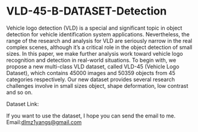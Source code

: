# VLD-45-B-DATASET-Detection
Vehicle logo detection (VLD) is a special and significant topic in object detection for vehicle identification system applications. Nevertheless, the range of the research and analysis for VLD are seriously narrow in the real complex scenes, although it’s a critical role in the object detection of small sizes. In this paper, we make further analysis work toward vehicle logo recognition and detection in real-world situations. To begin with, we propose a new multi-class VLD dataset, called VLD-45 (Vehicle Logo Dataset), which contains 45000 images and 50359 objects from 45 categories respectively. Our new dataset provides several research challenges involve in small sizes object, shape deformation, low contrast and so on. 

Dataset Link:


If you want to use the dataset, I hope you can send the email to me.
Email:dlmz1yangs@gmail.com
